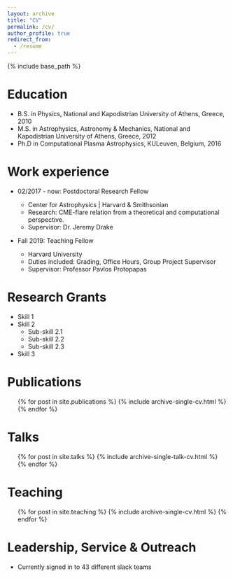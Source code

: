 ```yaml
---
layout: archive
title: "CV"
permalink: /cv/
author_profile: true
redirect_from:
  - /resume
---
```


{% include base_path %}

Education
======
* B.S. in Physics, National and Kapodistrian University of Athens, Greece, 2010
* M.S. in Astrophysics, Astronomy & Mechanics, National and Kapodistrian University of Athens, Greece, 2012
* Ph.D in Computational Plasma Astrophysics, KULeuven, Belgium, 2016

Work experience
======
* 02/2017 - now: Postdoctoral Research Fellow
  * Center for Astrophysics \| Harvard & Smithsonian
  * Research: CME-flare relation from a theoretical and computational perspective.
  * Supervisor: Dr. Jeremy Drake

* Fall 2019: Teaching Fellow
  * Harvard University
  * Duties included: Grading, Office Hours, Group Project Supervisor
  * Supervisor: Professor Pavlos Protopapas
  
Research Grants
======
* Skill 1
* Skill 2
  * Sub-skill 2.1
  * Sub-skill 2.2
  * Sub-skill 2.3
* Skill 3

Publications
======
  <ul>{% for post in site.publications %}
    {% include archive-single-cv.html %}
  {% endfor %}</ul>
  
Talks
======
  <ul>{% for post in site.talks %}
    {% include archive-single-talk-cv.html %}
  {% endfor %}</ul>
  

  
Teaching
======
  <ul>{% for post in site.teaching %}
    {% include archive-single-cv.html %}
  {% endfor %}</ul>
  
Leadership, Service & Outreach
======
* Currently signed in to 43 different slack teams

